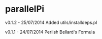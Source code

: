 parallelPi
==========

v0.1.2 - 25/07/2014
Added utils/installdeps.pl

v0.1.1 - 24/07/2014
Perlish Bellard's Formula

